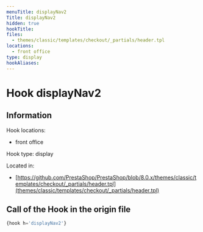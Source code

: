 ```yaml
---
menuTitle: displayNav2
Title: displayNav2
hidden: true
hookTitle: 
files:
  - themes/classic/templates/checkout/_partials/header.tpl
locations:
  - front office
type: display
hookAliases:
---
```


# Hook displayNav2

## Information

Hook locations: 
  - front office

Hook type: display

Located in: 
  - [https://github.com/PrestaShop/PrestaShop/blob/8.0.x/themes/classic/templates/checkout/_partials/header.tpl](themes/classic/templates/checkout/_partials/header.tpl)

## Call of the Hook in the origin file

```php
{hook h='displayNav2'}
```